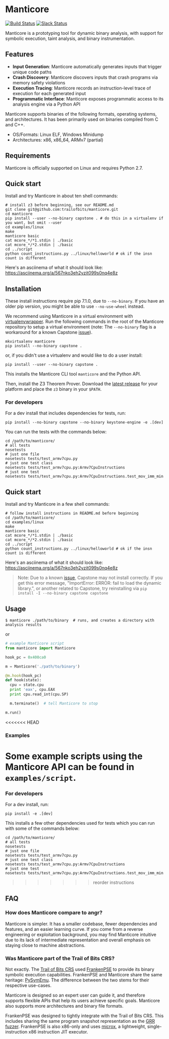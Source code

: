 # Manticore

[![Build Status](https://travis-ci.com/trailofbits/manticore.svg?token=m4YsYkGcyttTxRXGVHMr&branch=master)](https://travis-ci.com/trailofbits/manticore)
[![Slack Status](https://empireslacking.herokuapp.com/badge.svg)](https://empireslacking.herokuapp.com)

Manticore is a prototyping tool for dynamic binary analysis, with support for symbolic execution, taint analysis, and binary instrumentation.

## Features

- **Input Generation**: Manticore automatically generates inputs that trigger unique code paths
- **Crash Discovery**: Manticore discovers inputs that crash programs via memory safety violations
- **Execution Tracing**: Manticore records an instruction-level trace of execution for each generated input
- **Programmatic Interface**: Manticore exposes programmatic access to its analysis engine via a Python API

Manticore supports binaries of the following formats, operating systems, and architectures. It has been primarily used on binaries compiled from C and C++.

- OS/Formats: Linux ELF, Windows Minidump
- Architectures: x86, x86_64, ARMv7 (partial)

## Requirements

Manticore is officially supported on Linux and requires Python 2.7.

## Quick start

Install and try Manticore in about ten shell commands:

```
# install z3 before beginning, see our README.md
git clone git@github.com:trailofbits/manticore.git
cd manticore
pip install --user --no-binary capstone . # do this in a virtualenv if you want, but omit --user
cd examples/linux
make
manticore basic
cat mcore_*/*1.stdin | ./basic
cat mcore_*/*2.stdin | ./basic
cd ../script
python count_instructions.py ../linux/helloworld # ok if the insn count is different
```

Here's an asciinema of what it should look like: https://asciinema.org/a/567nko3eh2yzit099s0nq4e8z

## Installation

These install instructions require pip 7.1.0, due to `--no-binary`. If you have an older pip version, you might be able to use `--no-use-wheel` instead.

We recommend using Manticore in a virtual environment with [virtualenvwrapper](https://virtualenvwrapper.readthedocs.io/en/latest/). Run the following commands in the root of the Manticore repository to setup a virtual environment (note: The `--no-binary` flag is a workaround for a known Capstone [issue](https://github.com/aquynh/capstone/issues/445)).

```
mkvirtualenv manticore
pip install --no-binary capstone .
```

or, if you didn't use a virtualenv and would like to do a user install:

```
pip install --user --no-binary capstone .
```

This installs the Manticore CLI tool `manticore` and the Python API.

Then, install the Z3 Theorem Prover. Download the [latest release](https://github.com/Z3Prover/z3/releases/latest) for your platform and place the `z3` binary in your `$PATH`.

### For developers

For a dev install that includes dependencies for tests, run:

```
pip install --no-binary capstone --no-binary keystone-engine -e .[dev]
```

You can run the tests with the commands below:

```
cd /path/to/manticore/
# all tests
nosetests
# just one file
nosetests tests/test_armv7cpu.py
# just one test class
nosetests tests/test_armv7cpu.py:Armv7CpuInstructions
# just one test
nosetests tests/test_armv7cpu.py:Armv7CpuInstructions.test_mov_imm_min
```

## Quick start

Install and try Manticore in a few shell commands:

```
# follow install instructions in README.md before beginning
cd /path/to/manticore/
cd examples/linux
make
manticore basic
cat mcore_*/*1.stdin | ./basic
cat mcore_*/*2.stdin | ./basic
cd ../script
python count_instructions.py ../linux/helloworld # ok if the insn count is different
```

Here's an asciinema of what it should look like: https://asciinema.org/a/567nko3eh2yzit099s0nq4e8z

> Note: Due to a known [issue](https://github.com/aquynh/capstone/issues/445),
  Capstone may not install correctly. If you get this error message,
  "ImportError: ERROR: fail to load the dynamic library.", or another related
  to Capstone, try reinstalling via `pip install -I --no-binary capstone capstone`

## Usage

```
$ manticore ./path/to/binary  # runs, and creates a directory with analysis results
```

or

```python
# example Manticore script
from manticore import Manticore

hook_pc = 0x400ca0

m = Manticore('./path/to/binary')

@m.hook(hook_pc)
def hook(state):
  cpu = state.cpu
  print 'eax', cpu.EAX
  print cpu.read_int(cpu.SP)

  m.terminate()  # tell Manticore to stop

m.run()
```

<<<<<<< HEAD
### Examples

Some example scripts using the Manticore API can be found in `examples/script`.
=======
### For developers

For a dev install, run:

```
pip install -e .[dev]
```

This installs a few other dependencies used for tests which you can run with some of the commands below:

```
cd /path/to/manticore/
# all tests
nosetests
# just one file
nosetests tests/test_armv7cpu.py
# just one test class
nosetests tests/test_armv7cpu.py:Armv7CpuInstructions
# just one test
nosetests tests/test_armv7cpu.py:Armv7CpuInstructions.test_mov_imm_min
```
>>>>>>> reorder instructions

## FAQ

### How does Manticore compare to angr?

Manticore is simpler. It has a smaller codebase, fewer dependencies and features, and an easier learning curve. If you
come from a reverse engineering or exploitation background, you may find Manticore intuitive due to its lack of intermediate representation and overall emphasis on staying close to machine abstractions.

### Was Manticore part of the Trail of Bits CRS?

Not exactly. The [Trail of Bits CRS](https://blog.trailofbits.com/2015/07/15/how-we-fared-in-the-cyber-grand-challenge/) used [FrankenPSE](https://blog.trailofbits.com/2016/08/02/engineering-solutions-to-hard-program-analysis-problems/) to provide its binary symbolic execution capabilities. FrankenPSE and Manticore share the same heritage: [PySymEmu](https://github.com/feliam/pysymemu). The difference between the two stems for their respective use-cases.

Manticore is designed so an expert user can guide it, and therefore supports flexible APIs that help its users achieve specific goals. Manticore also supports more architectures and binary file formats.

FrankenPSE was designed to tightly integrate with the Trail of Bits CRS. This includes sharing the same program snapshot representation as the [GRR fuzzer](https://github.com/trailofbits/grr). FrankenPSE is also x86-only and uses [microx](https://github.com/trailofbits/microx), a lightweight, single-instruction x86 instruction JIT executor.

